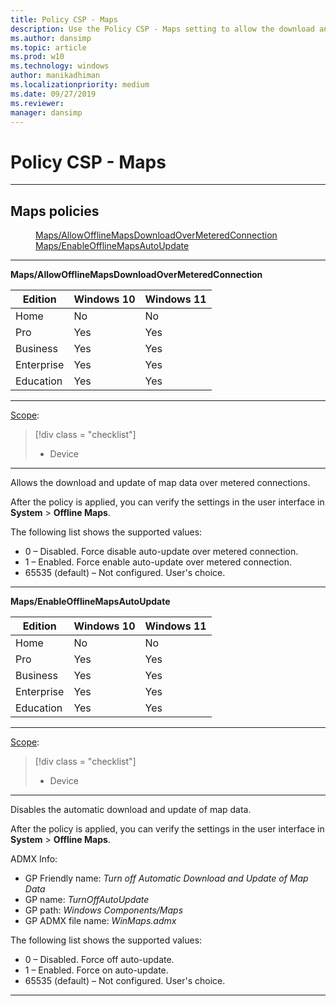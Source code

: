 ```yaml
---
title: Policy CSP - Maps
description: Use the Policy CSP - Maps setting to allow the download and update of map data over metered connections.
ms.author: dansimp
ms.topic: article
ms.prod: w10
ms.technology: windows
author: manikadhiman
ms.localizationpriority: medium
ms.date: 09/27/2019
ms.reviewer: 
manager: dansimp
---
```


# Policy CSP - Maps



<hr/>

<!--Policies-->
## Maps policies  

<dl>
  <dd>
    <a href="#maps-allowofflinemapsdownloadovermeteredconnection">Maps/AllowOfflineMapsDownloadOverMeteredConnection</a>
  </dd>
  <dd>
    <a href="#maps-enableofflinemapsautoupdate">Maps/EnableOfflineMapsAutoUpdate</a>
  </dd>
</dl>


<hr/>

<!--Policy-->
<a href="" id="maps-allowofflinemapsdownloadovermeteredconnection"></a>**Maps/AllowOfflineMapsDownloadOverMeteredConnection**  

<!--SupportedSKUs-->

|Edition|Windows 10|Windows 11|
|--- |--- |--- |
|Home|No|No|
|Pro|Yes|Yes|
|Business|Yes|Yes|
|Enterprise|Yes|Yes|
|Education|Yes|Yes|

<!--/SupportedSKUs-->
<hr/>

<!--Scope-->
[Scope](./policy-configuration-service-provider.md#policy-scope):

> [!div class = "checklist"]
> * Device

<hr/>

<!--/Scope-->
<!--Description-->
Allows the download and update of map data over metered connections.

After the policy is applied, you can verify the settings in the user interface in **System** &gt; **Offline Maps**.

<!--/Description-->
<!--SupportedValues-->
The following list shows the supported values:

-   0 – Disabled. Force disable auto-update over metered connection.
-   1 – Enabled. Force enable auto-update over metered connection.
-   65535 (default) – Not configured. User's choice.

<!--/SupportedValues-->
<!--/Policy-->

<hr/>

<!--Policy-->
<a href="" id="maps-enableofflinemapsautoupdate"></a>**Maps/EnableOfflineMapsAutoUpdate**  

<!--SupportedSKUs-->

|Edition|Windows 10|Windows 11|
|--- |--- |--- |
|Home|No|No|
|Pro|Yes|Yes|
|Business|Yes|Yes|
|Enterprise|Yes|Yes|
|Education|Yes|Yes|

<!--/SupportedSKUs-->
<hr/>

<!--Scope-->
[Scope](./policy-configuration-service-provider.md#policy-scope):

> [!div class = "checklist"]
> * Device

<hr/>

<!--/Scope-->
<!--Description-->
Disables the automatic download and update of map data.

After the policy is applied, you can verify the settings in the user interface in **System** &gt; **Offline Maps**.

<!--/Description-->
<!--ADMXMapped-->
ADMX Info:  
-   GP Friendly name: *Turn off Automatic Download and Update of Map Data*
-   GP name: *TurnOffAutoUpdate*
-   GP path: *Windows Components/Maps*
-   GP ADMX file name: *WinMaps.admx*

<!--/ADMXMapped-->
<!--SupportedValues-->
The following list shows the supported values:

-   0 – Disabled. Force off auto-update.
-   1 – Enabled. Force on auto-update.
-   65535 (default) – Not configured. User's choice.

<!--/SupportedValues-->
<!--/Policy-->
<hr/>

<!--/Policies-->

